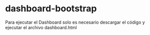 # dashboard-bootstrap
Para ejecutar el Dashboard solo es necesario descargar el código y ejecutar el archivo dashboard.html
